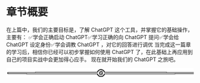 # 章节概要

在上篇中，我们的主要目标是，了解 ChatGPT 这个工具，并掌握它的基础操作，主要有：
✅学会正确启动 ChatGPT✅学习正确的向 ChatGPT 提问✅学会给 ChatGPT 设定身份✅学会调教 ChatGPT ，对它的回答进行调优
当完成这一篇章的学习后，相信你已经可以初步掌握如何使用 ChatGPT 了，在此基础上再应用到自己的项目实战中会更加得心应手。
现在就开始我们的 ChatGPT 之旅吧。

![](img/6ee508850b27e2c7d179da2f3eea659e.png)